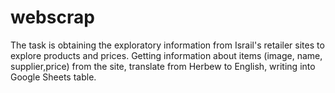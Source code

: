# webscrap 

The task is obtaining the exploratory information from Israil's retailer sites to explore products and prices. Getting information about items (image, name, supplier,price) from the site, translate from Herbew to English, writing into Google Sheets table.  
